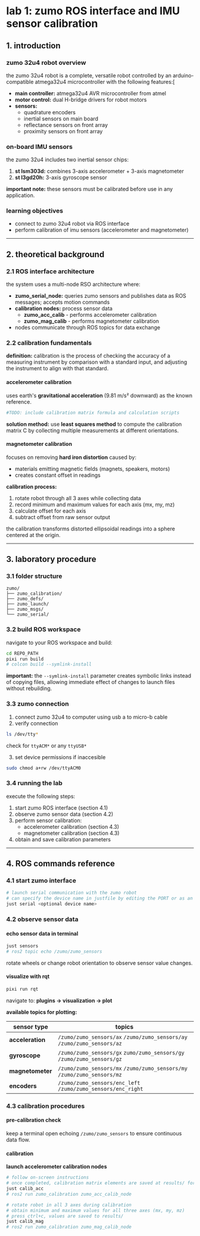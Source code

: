 # lab 1: zumo ROS interface and IMU sensor calibration

## 1. introduction

### zumo 32u4 robot overview

the zumo 32u4 robot is a complete, versatile robot controlled by an arduino-compatible atmega32u4 microcontroller with the following features:[

- **main controller:** atmega32u4 AVR microcontroller from atmel
- **motor control:** dual H-bridge drivers for robot motors
- **sensors:**
  - quadrature encoders
  - inertial sensors on main board
  - reflectance sensors on front array
  - proximity sensors on front array

### on-board IMU sensors

the zumo 32u4 includes two inertial sensor chips:

1. **st lsm303d:** combines 3-axis accelerometer + 3-axis magnetometer
2. **st l3gd20h:** 3-axis gyroscope sensor

**important note:** these sensors must be calibrated before use in any application.

### learning objectives

- connect to zumo 32u4 robot via ROS interface
- perform calibration of imu sensors (accelerometer and magnetometer)

---

## 2. theoretical background

### 2.1 ROS interface architecture

the system uses a multi-node RSO architecture where:

- **zumo_serial_node:** queries zumo sensors and publishes data as ROS messages; accepts motion commands
- **calibration nodes:** process sensor data
  - **zumo_acc_calib** - performs accelerometer calibration
  - **zumo_mag_calib** - performs magnetometer calibration
- nodes communicate through ROS topics for data exchange

### 2.2 calibration fundamentals

**definition:** calibration is the process of checking the accuracy of a measuring instrument by comparison with a standard input, and adjusting the instrument to align with that standard.

#### accelerometer calibration

uses earth's **gravitational acceleration** (9.81 m/s² downward) as the known reference.

```sh
#TODO: include calibration matrix formula and calculation scripts
```

**solution method:** use **least squares method** to compute the calibration matrix C by collecting multiple measurements at different orientations.

#### magnetometer calibration

focuses on removing **hard iron distortion** caused by:

- materials emitting magnetic fields (magnets, speakers, motors)
- creates constant offset in readings

**calibration process:**

1. rotate robot through all 3 axes while collecting data
2. record minimum and maximum values for each axis (mx, my, mz)
3. calculate offset for each axis
4. subtract offset from raw sensor output

the calibration transforms distorted ellipsoidal readings into a sphere centered at the origin.

---

## 3. laboratory procedure

### 3.1 folder structure

```
zumo/
├── zumo_calibration/
├── zumo_defs/
├── zumo_launch/
├── zumo_msgs/
└── zumo_serial/
```

### 3.2 build ROS workspace

navigate to your ROS workspace and build:

```bash
cd REPO_PATH
pixi run build
# colcon build --symlink-install
```

**important:** the `--symlink-install` parameter creates symbolic links instead of copying files, allowing immediate effect of changes to launch files without rebuilding.

### 3.3 zumo connection

1. connect zumo 32u4 to computer using usb a to micro-b cable
2. verify connection

```bash
ls /dev/tty*
```

check for `ttyACM*` or any `ttyUSB*`

3. set device permissions if inaccesible

```bash
sudo chmod a+rw /dev/ttyACM0
```

### 3.4 running the lab

execute the following steps:

1. start zumo ROS interface (section 4.1)
2. observe zumo sensor data (section 4.2)
3. perform sensor calibration:
   - accelerometer calibration (section 4.3)
   - magnetometer calibration (section 4.3)
4. obtain and save calibration parameters

---

## 4. ROS commands reference

### 4.1 start zumo interface

```bash
# launch serial communication with the zumo robot
# can specify the device name in justfile by editing the PORT or as an argument
just serial <optional device name>
```

### 4.2 observe sensor data

#### echo sensor data in terminal

```bash
just sensors
# ros2 topic echo /zumo/zumo_sensors
```

rotate wheels or change robot orientation to observe sensor value changes.

#### visualize with rqt

```bash
pixi run rqt
```

navigate to: **plugins → visualization → plot**

**available topics for plotting:**

| sensor type      | topics                                                                  |
| ---------------- | ----------------------------------------------------------------------- |
| **acceleration** | `/zumo/zumo_sensors/ax` `/zumo/zumo_sensors/ay` `/zumo/zumo_sensors/az` |
| **gyroscope**    | `/zumo/zumo_sensors/gx` `zumo/zumo_sensors/gy` `/zumo/zumo_sensors/gz`  |
| **magnetometer** | `/zumo/zumo_sensors/mx` `/zumo/zumo_sensors/my` `/zumo/zumo_sensors/mz` |
| **encoders**     | `/zumo/zumo_sensors/enc_left` `/zumo/zumo_sensors/enc_right`            |

### 4.3 calibration procedures

#### pre-calibration check

keep a terminal open echoing `/zumo/zumo_sensors` to ensure continuous data flow.

#### calibration

**launch accelerometer calibration nodes**

```bash
# follow on-screen instructions
# once completed, calibration matrix elements are saved at results/ for future use
just calib_acc
# ros2 run zumo_calibration zumo_acc_calib_node

# rotate robot in all 3 axes during calibration
# obtain minimum and maximum values for all three axes (mx, my, mz)
# press ctrl+c, values are saved to results/
just calib_mag
# ros2 run zumo_calibration zumo_mag_calib_node
```
